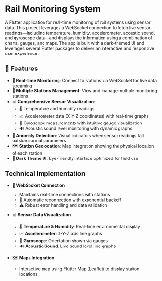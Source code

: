 # Rail Monitoring System

A Flutter application for real-time monitoring of rail systems using sensor data. This project leverages a WebSocket connection to fetch live sensor readings—including temperature, humidity, accelerometer, acoustic sound, and gyroscope data—and displays the information using a combination of charts, gauges, and maps. The app is built with a dark-themed UI and leverages several Flutter packages to deliver an interactive and responsive user experience.

## 🚀 Features

- 🔴 **Real-time Monitoring**: Connect to stations via WebSocket for live data streaming  
- 🧭 **Multiple Stations Management**: View and manage multiple monitoring stations  
- 📊 **Comprehensive Sensor Visualization**:
  - 🌡️ Temperature and humidity readings  
  - 📈 Accelerometer data (X-Y-Z coordinates) with real-time graphs  
  - 🧭 Gyroscope measurements with intuitive gauge visualization  
  - 🔊 Acoustic sound level monitoring with dynamic graphs  
- 🚨 **Anomaly Detection**: Visual indicators when sensor readings fall outside normal parameters  
- 🗺️ **Station Geolocation**: Map integration showing the physical location of each station  
- 🌙 **Dark Theme UI**: Eye-friendly interface optimized for field use  

## Technical Implementation

- 🔌 **WebSocket Connection**
  - Maintains real-time connections with stations
  - 🔄 Automatic reconnection with exponential backoff
  - ⚠️ Robust error handling and data validation

- 📊 **Sensor Data Visualization**
  - 🌡️ **Temperature & Humidity**: Real-time environmental display
  - 📈 **Accelerometer**: X-Y-Z axis line graphs
  - 🧭 **Gyroscope**: Orientation shown via gauges
  - 🔊 **Acoustic Sound**: Live sound level line graphs

- 🗺️ **Maps Integration**
  - Interactive map using Flutter Map (Leaflet) to display station locations

